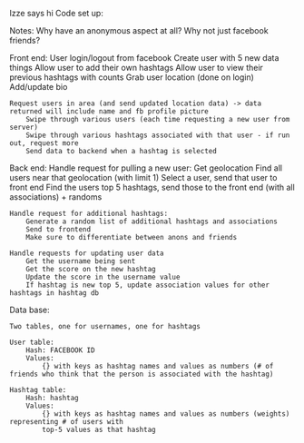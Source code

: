 Izze says hi
Code set up: 

Notes: 
	Why have an anonymous aspect at all? Why not just facebook friends?

Front end:
	User login/logout from facebook
		Create user with 5 new data things
		Allow user to add their own hashtags
		Allow user to view their previous hashtags with counts
		Grab user location (done on login)
		Add/update bio

	Request users in area (and send updated location data) -> data returned will include name and fb profile picture
		Swipe through various users (each time requesting a new user from server)
		Swipe through various hashtags associated with that user - if run out, request more
		Send data to backend when a hashtag is selected 

Back end:
	Handle request for pulling a new user: 
		Get geolocation
		Find all users near that geolocation (with limit 1)
		Select a user, send that user to front end
		Find the users top 5 hashtags, send those to the front end (with all associations) + randoms
	
	Handle request for additional hashtags:
		Generate a random list of additional hashtags and associations
		Send to frontend
		Make sure to differentiate between anons and friends

	Handle requests for updating user data
		Get the username being sent
		Get the score on the new hashtag
		Update the score in the username value
		If hashtag is new top 5, update association values for other hashtags in hashtag db

Data base:

	Two tables, one for usernames, one for hashtags

	User table:
		Hash: FACEBOOK ID
		Values: 
			{} with keys as hashtag names and values as numbers (# of friends who think that the person is associated with the hashtag)
	
	Hashtag table: 
		Hash: hashtag
		Values:
			{} with keys as hashtag names and values as numbers (weights) representing # of users with 
			top-5 values as that hashtag

	
	
